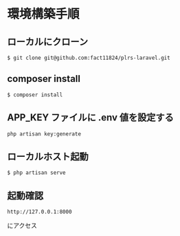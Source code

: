 # 環境構築手順

## ローカルにクローン
```
$ git clone git@github.com:fact11824/plrs-laravel.git
```

## composer install
```
$ composer install
```

## APP_KEY ファイルに .env 値を設定する
```
php artisan key:generate
```

## ローカルホスト起動
```
$ php artisan serve
```

## 起動確認
```
http://127.0.0.1:8000
```
にアクセス
